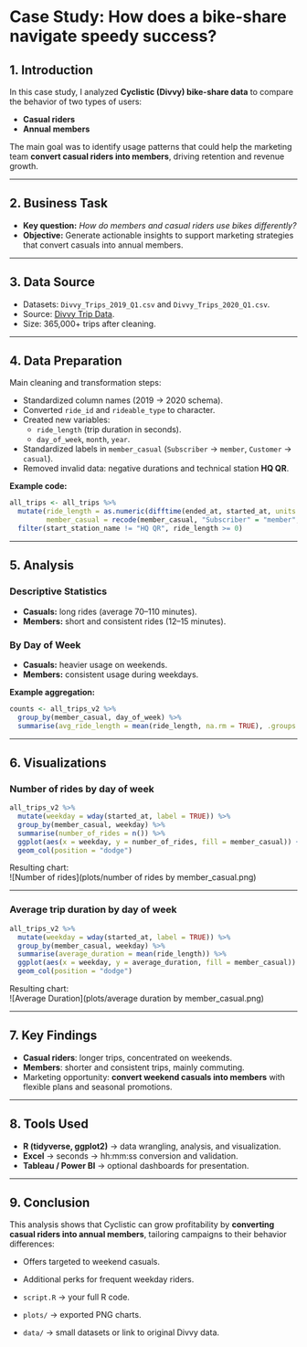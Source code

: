 # Case Study: How does a bike-share navigate speedy success?

## 1. Introduction
In this case study, I analyzed **Cyclistic (Divvy) bike-share data** to compare the behavior of two types of users:  
- **Casual riders**  
- **Annual members**  

The main goal was to identify usage patterns that could help the marketing team **convert casual riders into members**, driving retention and revenue growth.  

---

## 2. Business Task
- **Key question:** *How do members and casual riders use bikes differently?*  
- **Objective:** Generate actionable insights to support marketing strategies that convert casuals into annual members.  

---

## 3. Data Source
- Datasets: `Divvy_Trips_2019_Q1.csv` and `Divvy_Trips_2020_Q1.csv`.  
- Source: [Divvy Trip Data](https://divvy-tripdata.s3.amazonaws.com/index.html).  
- Size: 365,000+ trips after cleaning.  

---

## 4. Data Preparation
Main cleaning and transformation steps:  
- Standardized column names (2019 → 2020 schema).  
- Converted `ride_id` and `rideable_type` to character.  
- Created new variables:  
  - `ride_length` (trip duration in seconds).  
  - `day_of_week`, `month`, `year`.  
- Standardized labels in `member_casual` (`Subscriber` → `member`, `Customer` → `casual`).  
- Removed invalid data: negative durations and technical station **HQ QR**.  

**Example code:**
```r
all_trips <- all_trips %>%
  mutate(ride_length = as.numeric(difftime(ended_at, started_at, units = "secs")),
         member_casual = recode(member_casual, "Subscriber" = "member", "Customer" = "casual")) %>%
  filter(start_station_name != "HQ QR", ride_length >= 0)
```

---

## 5. Analysis
### Descriptive Statistics
- **Casuals:** long rides (average 70–110 minutes).  
- **Members:** short and consistent rides (12–15 minutes).  

### By Day of Week
- **Casuals:** heavier usage on weekends.  
- **Members:** consistent usage during weekdays.  

**Example aggregation:**
```r
counts <- all_trips_v2 %>% 
  group_by(member_casual, day_of_week) %>% 
  summarise(avg_ride_length = mean(ride_length, na.rm = TRUE), .groups = "drop")
```

---

## 6. Visualizations  

### Number of rides by day of week
```r
all_trips_v2 %>% 
  mutate(weekday = wday(started_at, label = TRUE)) %>% 
  group_by(member_casual, weekday) %>% 
  summarise(number_of_rides = n()) %>% 
  ggplot(aes(x = weekday, y = number_of_rides, fill = member_casual)) +
  geom_col(position = "dodge")
```
Resulting chart:  
![Number of rides](plots/number of rides by member_casual.png) 

---

### Average trip duration by day of week
```r
all_trips_v2 %>% 
  mutate(weekday = wday(started_at, label = TRUE)) %>% 
  group_by(member_casual, weekday) %>% 
  summarise(average_duration = mean(ride_length)) %>% 
  ggplot(aes(x = weekday, y = average_duration, fill = member_casual)) +
  geom_col(position = "dodge")
```
Resulting chart:  
![Average Duration](plots/average duration by member_casual.png) 

---

## 7. Key Findings
- **Casual riders**: longer trips, concentrated on weekends.  
- **Members**: shorter and consistent trips, mainly commuting.  
- Marketing opportunity: **convert weekend casuals into members** with flexible plans and seasonal promotions.  

---

## 8. Tools Used
- **R (tidyverse, ggplot2)** → data wrangling, analysis, and visualization.  
- **Excel** → seconds → hh:mm:ss conversion and validation.  
- **Tableau / Power BI** → optional dashboards for presentation.  

---

## 9. Conclusion
This analysis shows that Cyclistic can grow profitability by **converting casual riders into annual members**, tailoring campaigns to their behavior differences:  
- Offers targeted to weekend casuals.  
- Additional perks for frequent weekday riders.  


- `script.R` → your full R code.  
- `plots/` → exported PNG charts.  
- `data/` → small datasets or link to original Divvy data.  
